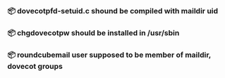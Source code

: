 ### 📦 dovecotpfd-setuid.c shound be compiled with maildir uid
### 📦 chgdovecotpw should be installed in /usr/sbin
### 📦 roundcubemail user supposed to be member of maildir, dovecot groups
